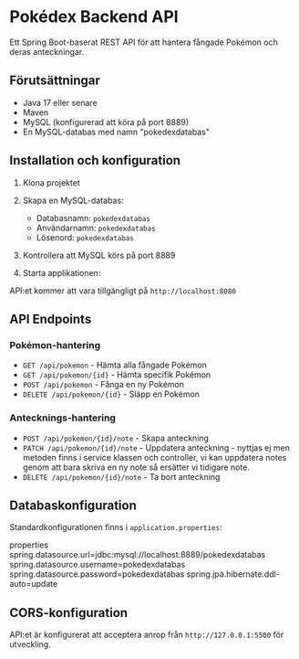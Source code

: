 # Pokédex Backend API

Ett Spring Boot-baserat REST API för att hantera fångade Pokémon och deras anteckningar.

## Förutsättningar

- Java 17 eller senare
- Maven
- MySQL (konfigurerad att köra på port 8889)
- En MySQL-databas med namn "pokedexdatabas"

## Installation och konfiguration

1. Klona projektet
2. Skapa en MySQL-databas:
   - Databasnamn: `pokedexdatabas`
   - Användarnamn: `pokedexdatabas`
   - Lösenord: `pokedexdatabas`

3. Kontrollera att MySQL körs på port 8889

4. Starta applikationen: 


API:et kommer att vara tillgängligt på `http://localhost:8080`

## API Endpoints

### Pokémon-hantering
- `GET /api/pokemon` - Hämta alla fångade Pokémon
- `GET /api/pokemon/{id}` - Hämta specifik Pokémon
- `POST /api/pokemon` - Fånga en ny Pokémon
- `DELETE /api/pokemon/{id}` - Släpp en Pokémon

### Antecknings-hantering
- `POST /api/pokemon/{id}/note` - Skapa anteckning
- `PATCH /api/pokemon/{id}/note` - Uppdatera anteckning - nyttjas ej men metoden finns i service klassen och controller, vi kan uppdatera notes genom att bara skriva en ny note så ersätter vi tidigare note. 
- `DELETE /api/pokemon/{id}/note` - Ta bort anteckning

## Databaskonfiguration

Standardkonfigurationen finns i `application.properties`:

properties
spring.datasource.url=jdbc:mysql://localhost:8889/pokedexdatabas
spring.datasource.username=pokedexdatabas
spring.datasource.password=pokedexdatabas
spring.jpa.hibernate.ddl-auto=update

## CORS-konfiguration

API:et är konfigurerat att acceptera anrop från `http://127.0.0.1:5500` för utveckling.
